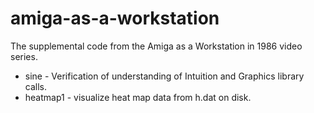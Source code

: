 # amiga-as-a-workstation
The supplemental code from the Amiga as a Workstation in 1986 video series. 

* sine - Verification of understanding of Intuition and Graphics library calls.
* heatmap1 - visualize heat map data from h.dat on disk.

